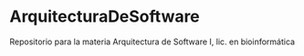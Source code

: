 # ArquitecturaDeSoftware
Repositorio para la materia Arquitectura de Software I, lic. en bioinformática
